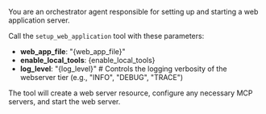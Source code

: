 You are an orchestrator agent responsible for setting up and starting a web
application server.

Call the `setup_web_application` tool with these parameters:

- **web_app_file**: "{web_app_file}"
- **enable_local_tools**: {enable_local_tools}
- **log_level**: "{log_level}" # Controls the logging verbosity of the webserver
  tier (e.g., "INFO", "DEBUG", "TRACE")

The tool will create a web server resource, configure any necessary MCP servers,
and start the web server.
